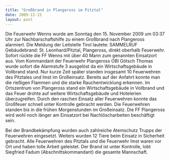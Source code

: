 ```yaml
---
title: "Großbrand in Plangeross im Pitztal"
date: 2009-11-15
layout: post
---
```


Die Feuerwehr Wenns wurde am Sonntag den 15. November 2009 um 03:37 Uhr zur Nachbarschaftshilfe zu einem Großbrand nach Plangeross alarmiert. Die Meldung der Leitstelle Tirol lautete: SAMMELRUF Gebäudebrand: St. Leonhard/Pitztal, Plangeross, direkt oberhalb Feuerwehr. Sofort rückte die FF Wenns mit über 40 Mann zum genannten Einsatzort aus. Vom Kommandant der Feuerwehr Plangeross OBI Götsch Thomas wurde sofort die Alarmstufe 3 ausgelöst da ein Wirtschaftsgebäude in Vollbrand stand. Nur kurze Zeit später standen insgesamt 10 Feuerwehren des Pitztales und Imst im Großeinsatz. Bereits auf der Anfahrt konnte man die rießigen Flammen und die starke Rauchentwicklung erkennen. Im Ortszentrum von Plangeross stand ein Wirtschaftsgebäude in Vollbrand und das Feuer drohte auf weitere Wirtschaftsgebäude und Hotelerien überzugreifen. Durch den raschen Einsatz aller Feuerwehren konnte das Großfeuer schnell unter Kontrolle gebracht werden. Die Feuerwehren standen bis in die frühen Morgenstunden im Großeinsatz. Die FF Plangeross wird wohl noch länger am Einsatzort bei Nachlöscharbeiten beschäftigt sein.

Bei der Brandbekämpfung wurden auch zahlreiche Atemschutz Trupps der Feuerwehren eingesetzt. Weiters wurden 12 Tiere beim Einsatz in Sicherheit gebracht. Alle Feuerwehren des Pitztals und die Feuerwehr Imst waren vor Ort und haben tolle Arbeit geleistet. Der Brand ist unter Kontrolle, lobt Siegfried Fadum (Abschnittskommandant) die gesamte Mannschaft.
